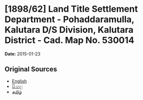 # [1898/62] Land Title Settlement Department - Pohaddaramulla, Kalutara D/S Division, Kalutara District - Cad. Map No. 530014

**Date:** 2015-01-23

## Original Sources

- [English](https://documents.gov.lk/view/extra-gazettes/2015/1/1898-62_E.pdf)
- [සිංහල](https://documents.gov.lk/view/extra-gazettes/2015/1/1898-62_S.pdf)
- [தமிழ்](https://documents.gov.lk/view/extra-gazettes/2015/1/1898-62_T.pdf)
